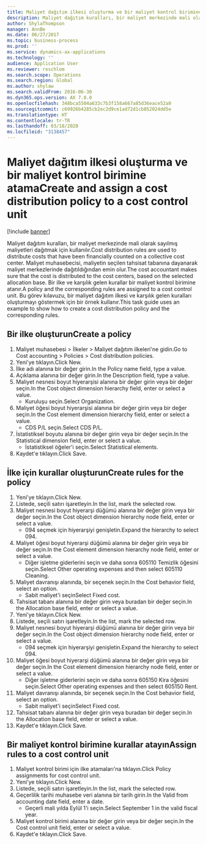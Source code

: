 ```yaml
---
title: Maliyet dağıtım ilkesi oluşturma ve bir maliyet kontrol birimine atama
description: Maliyet dağıtım kuralları, bir maliyet merkezinde mali olarak sayılmış maliyetleri dağıtmak için kullanılır.
author: ShylaThompson
manager: AnnBe
ms.date: 06/27/2017
ms.topic: business-process
ms.prod: ''
ms.service: dynamics-ax-applications
ms.technology: ''
audience: Application User
ms.reviewer: roschlom
ms.search.scope: Operations
ms.search.region: Global
ms.author: shylaw
ms.search.validFrom: 2016-06-30
ms.dyn365.ops.version: AX 7.0.0
ms.openlocfilehash: 348bca5504a633c7b3f158a667a85d36eace52a0
ms.sourcegitcommit: c69926b4285cb2ec2d9ce1ad72d1cb852024dd5e
ms.translationtype: HT
ms.contentlocale: tr-TR
ms.lasthandoff: 03/18/2020
ms.locfileid: "3138457"
---
```

# <a name="create-and-assign-a-cost-distribution-policy-to-a-cost-control-unit"></a><span data-ttu-id="b3246-103">Maliyet dağıtım ilkesi oluşturma ve bir maliyet kontrol birimine atama</span><span class="sxs-lookup"><span data-stu-id="b3246-103">Create and assign a cost distribution policy to a cost control unit</span></span>

[!include [banner](../../includes/banner.md)]

<span data-ttu-id="b3246-104">Maliyet dağıtım kuralları, bir maliyet merkezinde mali olarak sayılmış maliyetleri dağıtmak için kullanılır.</span><span class="sxs-lookup"><span data-stu-id="b3246-104">Cost distribution rules are used to distribute costs that have been financially counted on a collective cost center.</span></span> <span data-ttu-id="b3246-105">Maliyet muhasebecisi, maliyetin seçilen tahsisat tabanına dayanarak maliyet merkezlerinde dağıtıldığından emin olur.</span><span class="sxs-lookup"><span data-stu-id="b3246-105">The cost accountant makes sure that the cost is distributed to the cost centers, based on the selected allocation base.</span></span> <span data-ttu-id="b3246-106">Bir ilke ve karşılık gelen kurallar bir maliyet kontrol birimine atanır.</span><span class="sxs-lookup"><span data-stu-id="b3246-106">A policy and the corresponding rules are assigned to a cost control unit.</span></span> <span data-ttu-id="b3246-107">Bu görev kılavuzu, bir maliyet dağıtım ilkesi ve karşılık gelen kuralları oluşturmayı göstermek için bir örnek kullanır.</span><span class="sxs-lookup"><span data-stu-id="b3246-107">This task guide uses an example to show how to create a cost distribution policy and the corresponding rules.</span></span>


## <a name="create-a-policy"></a><span data-ttu-id="b3246-108">Bir ilke oluşturun</span><span class="sxs-lookup"><span data-stu-id="b3246-108">Create a policy</span></span>
1. <span data-ttu-id="b3246-109">Maliyet muhasebesi > İlkeler > Maliyet dağıtım ilkeleri'ne gidin.</span><span class="sxs-lookup"><span data-stu-id="b3246-109">Go to Cost accounting > Policies > Cost distribution policies.</span></span>
2. <span data-ttu-id="b3246-110">Yeni'ye tıklayın.</span><span class="sxs-lookup"><span data-stu-id="b3246-110">Click New.</span></span>
3. <span data-ttu-id="b3246-111">İlke adı alanına bir değer girin.</span><span class="sxs-lookup"><span data-stu-id="b3246-111">In the Policy name field, type a value.</span></span>
4. <span data-ttu-id="b3246-112">Açıklama alanına bir değer girin.</span><span class="sxs-lookup"><span data-stu-id="b3246-112">In the Description field, type a value.</span></span>
5. <span data-ttu-id="b3246-113">Maliyet nesnesi boyut hiyerarşisi alanına bir değer girin veya bir değer seçin.</span><span class="sxs-lookup"><span data-stu-id="b3246-113">In the Cost object dimension hierarchy field, enter or select a value.</span></span>
    * <span data-ttu-id="b3246-114">Kuruluşu seçin.</span><span class="sxs-lookup"><span data-stu-id="b3246-114">Select Organization.</span></span>  
6. <span data-ttu-id="b3246-115">Maliyet öğesi boyut hiyerarşisi alanına bir değer girin veya bir değer seçin.</span><span class="sxs-lookup"><span data-stu-id="b3246-115">In the Cost element dimension hierarchy field, enter or select a value.</span></span>
    * <span data-ttu-id="b3246-116">CDS P/L seçin.</span><span class="sxs-lookup"><span data-stu-id="b3246-116">Select CDS P/L.</span></span>  
7. <span data-ttu-id="b3246-117">İstatistiksel boyutu alanına bir değer girin veya bir değer seçin.</span><span class="sxs-lookup"><span data-stu-id="b3246-117">In the Statistical dimension field, enter or select a value.</span></span>
    * <span data-ttu-id="b3246-118">İstatistiksel öğeler'i seçin.</span><span class="sxs-lookup"><span data-stu-id="b3246-118">Select Statistical elements.</span></span>  
8. <span data-ttu-id="b3246-119">Kaydet'e tıklayın.</span><span class="sxs-lookup"><span data-stu-id="b3246-119">Click Save.</span></span>

## <a name="create-rules-for-the-policy"></a><span data-ttu-id="b3246-120">İlke için kurallar oluşturun</span><span class="sxs-lookup"><span data-stu-id="b3246-120">Create rules for the policy</span></span>
1. <span data-ttu-id="b3246-121">Yeni'ye tıklayın.</span><span class="sxs-lookup"><span data-stu-id="b3246-121">Click New.</span></span>
2. <span data-ttu-id="b3246-122">Listede, seçili satırı işaretleyin.</span><span class="sxs-lookup"><span data-stu-id="b3246-122">In the list, mark the selected row.</span></span>
3. <span data-ttu-id="b3246-123">Maliyet nesnesi boyut hiyerarşi düğümü alanına bir değer girin veya bir değer seçin.</span><span class="sxs-lookup"><span data-stu-id="b3246-123">In the Cost object dimension hierarchy node field, enter or select a value.</span></span>
    * <span data-ttu-id="b3246-124">094 seçmek için hiyerarşiyi genişletin.</span><span class="sxs-lookup"><span data-stu-id="b3246-124">Expand the hierarchy to select 094.</span></span>  
4. <span data-ttu-id="b3246-125">Maliyet öğesi boyut hiyerarşi düğümü alanına bir değer girin veya bir değer seçin.</span><span class="sxs-lookup"><span data-stu-id="b3246-125">In the Cost element dimension hierarchy node field, enter or select a value.</span></span>
    * <span data-ttu-id="b3246-126">Diğer işletme giderlerini seçin ve daha sonra 605110 Temizlik öğesini seçin.</span><span class="sxs-lookup"><span data-stu-id="b3246-126">Select Other operating expenses and then select 605110 Cleaning.</span></span>  
5. <span data-ttu-id="b3246-127">Maliyet davranışı alanında, bir seçenek seçin.</span><span class="sxs-lookup"><span data-stu-id="b3246-127">In the Cost behavior field, select an option.</span></span>
    * <span data-ttu-id="b3246-128">Sabit maliyet'i seçin</span><span class="sxs-lookup"><span data-stu-id="b3246-128">Select Fixed cost.</span></span>  
6. <span data-ttu-id="b3246-129">Tahsisat tabanı alanına bir değer girin veya buradan bir değer seçin.</span><span class="sxs-lookup"><span data-stu-id="b3246-129">In the Allocation base field, enter or select a value.</span></span>
7. <span data-ttu-id="b3246-130">Yeni'ye tıklayın.</span><span class="sxs-lookup"><span data-stu-id="b3246-130">Click New.</span></span>
8. <span data-ttu-id="b3246-131">Listede, seçili satırı işaretleyin.</span><span class="sxs-lookup"><span data-stu-id="b3246-131">In the list, mark the selected row.</span></span>
9. <span data-ttu-id="b3246-132">Maliyet nesnesi boyut hiyerarşi düğümü alanına bir değer girin veya bir değer seçin.</span><span class="sxs-lookup"><span data-stu-id="b3246-132">In the Cost object dimension hierarchy node field, enter or select a value.</span></span>
    * <span data-ttu-id="b3246-133">094 seçmek için hiyerarşiyi genişletin.</span><span class="sxs-lookup"><span data-stu-id="b3246-133">Expand the hierarchy to select 094.</span></span>  
10. <span data-ttu-id="b3246-134">Maliyet öğesi boyut hiyerarşi düğümü alanına bir değer girin veya bir değer seçin.</span><span class="sxs-lookup"><span data-stu-id="b3246-134">In the Cost element dimension hierarchy node field, enter or select a value.</span></span>
    * <span data-ttu-id="b3246-135">Diğer işletme giderlerini seçin ve daha sonra 605150 Kira öğesini seçin.</span><span class="sxs-lookup"><span data-stu-id="b3246-135">Select Other operating expenses and then select 605150 Rent.</span></span>  
11. <span data-ttu-id="b3246-136">Maliyet davranışı alanında, bir seçenek seçin.</span><span class="sxs-lookup"><span data-stu-id="b3246-136">In the Cost behavior field, select an option.</span></span>
    * <span data-ttu-id="b3246-137">Sabit maliyet'i seçin</span><span class="sxs-lookup"><span data-stu-id="b3246-137">Select Fixed cost.</span></span>  
12. <span data-ttu-id="b3246-138">Tahsisat tabanı alanına bir değer girin veya buradan bir değer seçin.</span><span class="sxs-lookup"><span data-stu-id="b3246-138">In the Allocation base field, enter or select a value.</span></span>
13. <span data-ttu-id="b3246-139">Kaydet'e tıklayın.</span><span class="sxs-lookup"><span data-stu-id="b3246-139">Click Save.</span></span>

## <a name="assign-rules-to-a-cost-control-unit"></a><span data-ttu-id="b3246-140">Bir maliyet kontrol birimine kurallar atayın</span><span class="sxs-lookup"><span data-stu-id="b3246-140">Assign rules to a cost control unit</span></span>
1. <span data-ttu-id="b3246-141">Maliyet kontrol birimi için ilke atamaları'na tıklayın.</span><span class="sxs-lookup"><span data-stu-id="b3246-141">Click Policy assignments for cost control unit.</span></span>
2. <span data-ttu-id="b3246-142">Yeni'ye tıklayın.</span><span class="sxs-lookup"><span data-stu-id="b3246-142">Click New.</span></span>
3. <span data-ttu-id="b3246-143">Listede, seçili satırı işaretleyin.</span><span class="sxs-lookup"><span data-stu-id="b3246-143">In the list, mark the selected row.</span></span>
4. <span data-ttu-id="b3246-144">Geçerlilik tarihi muhasebe veri alanına bir tarih girin.</span><span class="sxs-lookup"><span data-stu-id="b3246-144">In the Valid from accounting date field, enter a date.</span></span>
    * <span data-ttu-id="b3246-145">Geçerli mali yılda Eylül 1'i seçin.</span><span class="sxs-lookup"><span data-stu-id="b3246-145">Select September 1 in the valid fiscal year.</span></span>  
5. <span data-ttu-id="b3246-146">Maliyet kontrol birimi alanına bir değer girin veya bir değer seçin.</span><span class="sxs-lookup"><span data-stu-id="b3246-146">In the Cost control unit field, enter or select a value.</span></span>
6. <span data-ttu-id="b3246-147">Kaydet'e tıklayın.</span><span class="sxs-lookup"><span data-stu-id="b3246-147">Click Save.</span></span>

